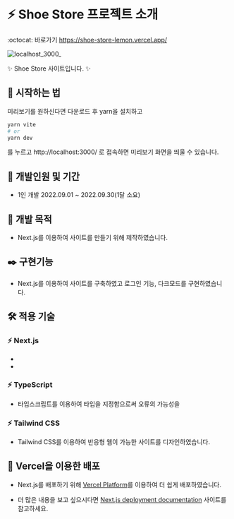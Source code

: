 # :zap: Shoe Store 프로젝트 소개
:octocat: 바로가기 https://shoe-store-lemon.vercel.app/

![localhost_3000_](https://user-images.githubusercontent.com/95972251/193599963-a78bac7c-87c1-46bd-b030-4854e636826d.png)

:sparkles: Shoe Store 사이트입니다. :sparkles:

## :rocket: 시작하는 법
미리보기를 원하신다면 다운로드 후 yarn을 설치하고
```bash
yarn vite
# or
yarn dev
```
를 누르고 http://localhost:3000/ 로 접속하면 미리보기 화면을 띄울 수 있습니다.
## :calendar: 개발인원 및 기간
- 1인 개발 2022.09.01 ~ 2022.09.30(1달 소요)
## :dart: 개발 목적
- Next.js를 이용하여 사이트를 만들기 위해 제작하였습니다.
## :black_nib: 구현기능
- Next.js를 이용하여 사이트를 구축하였고 로그인 기능, 다크모드를 구현하였습니다.
## :hammer_and_wrench: 적용 기술
### :zap: Next.js
-
-
### :zap: TypeScript
- 타입스크립트를 이용하여 타입을 지정함으로써 오류의 가능성을
### :zap: Tailwind CSS
- Tailwind CSS를 이용하여 반응형 웹이 가능한 사이트를 디자인하였습니다.

## :tada: Vercel을 이용한 배포

- Next.js를 배포하기 위해 [Vercel Platform](https://vercel.com/new?utm_medium=default-template&filter=next.js&utm_source=create-next-app&utm_campaign=create-next-app-readme)를 이용하여 더 쉽게 배포하였습니다.

- 더 많은 내용을 보고 싶으시다면 [Next.js deployment documentation](https://nextjs.org/docs/deployment) 사이트를 참고하세요.
